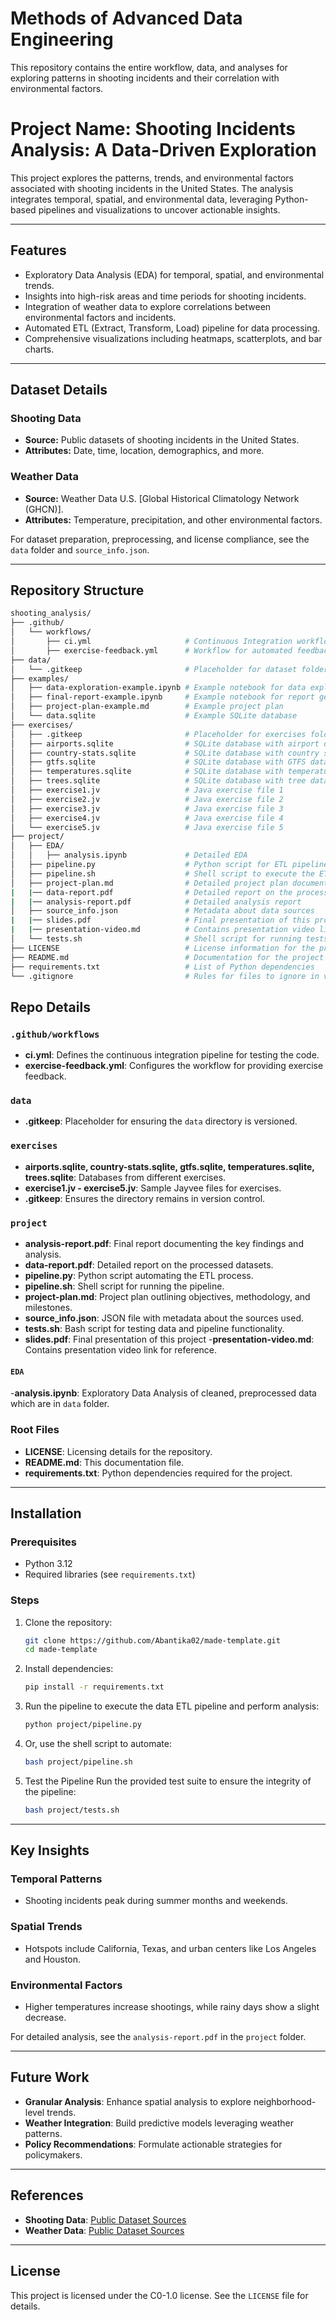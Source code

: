 # Methods of Advanced Data Engineering

This repository contains the entire workflow, data, and analyses for exploring patterns in shooting incidents and their correlation with environmental factors.

# Project Name: Shooting Incidents Analysis: A Data-Driven Exploration

This project explores the patterns, trends, and environmental factors associated with shooting incidents in the United States. The analysis integrates temporal, spatial, and environmental data, leveraging Python-based pipelines and visualizations to uncover actionable insights.

---

## Features

- Exploratory Data Analysis (EDA) for temporal, spatial, and environmental trends.
- Insights into high-risk areas and time periods for shooting incidents.
- Integration of weather data to explore correlations between environmental factors and incidents.
- Automated ETL (Extract, Transform, Load) pipeline for data processing.
- Comprehensive visualizations including heatmaps, scatterplots, and bar charts.

---

## Dataset Details

### Shooting Data
- **Source:** Public datasets of shooting incidents in the United States.
- **Attributes:** Date, time, location, demographics, and more.

### Weather Data
- **Source:** Weather Data U.S. [Global Historical Climatology Network (GHCN)].
- **Attributes:** Temperature, precipitation, and other environmental factors.

For dataset preparation, preprocessing, and license compliance, see the `data` folder and `source_info.json`.

---

## Repository Structure
   ```bash
   shooting_analysis/
   ├── .github/
   │   └── workflows/
   │       ├── ci.yml                     # Continuous Integration workflow
   │       ├── exercise-feedback.yml      # Workflow for automated feedback
   ├── data/
   │   └── .gitkeep                       # Placeholder for dataset folder
   ├── examples/
   │   ├── data-exploration-example.ipynb # Example notebook for data exploration
   │   ├── final-report-example.ipynb     # Example notebook for report generation
   │   ├── project-plan-example.md        # Example project plan
   │   └── data.sqlite                    # Example SQLite database
   ├── exercises/
   │   ├── .gitkeep                       # Placeholder for exercises folder
   │   ├── airports.sqlite                # SQLite database with airport data
   │   ├── country-stats.sqlite           # SQLite database with country statistics
   │   ├── gtfs.sqlite                    # SQLite database with GTFS data
   │   ├── temperatures.sqlite            # SQLite database with temperature data
   │   ├── trees.sqlite                   # SQLite database with tree data
   │   ├── exercise1.jv                   # Java exercise file 1
   │   ├── exercise2.jv                   # Java exercise file 2
   │   ├── exercise3.jv                   # Java exercise file 3
   │   ├── exercise4.jv                   # Java exercise file 4
   │   └── exercise5.jv                   # Java exercise file 5
   ├── project/
   │   ├── EDA/
   │   │   ├── analysis.ipynb             # Detailed EDA
   │   ├── pipeline.py                    # Python script for ETL pipeline
   │   ├── pipeline.sh                    # Shell script to execute the ETL pipeline
   │   ├── project-plan.md                # Detailed project plan document
   |   |── data-report.pdf                # Detailed report on the processed datasets.
   |   |── analysis-report.pdf            # Detailed analysis report
   │   ├── source_info.json               # Metadata about data sources
   |   |── slides.pdf                     # Final presentation of this project
   |   |── presentation-video.md          # Contains presentation video link for reference
   │   └── tests.sh                       # Shell script for running tests
   ├── LICENSE                            # License information for the project
   ├── README.md                          # Documentation for the project
   ├── requirements.txt                   # List of Python dependencies
   └── .gitignore                         # Rules for files to ignore in version 
   ```


## Repo Details

### `.github/workflows`
- **ci.yml**: Defines the continuous integration pipeline for testing the code.
- **exercise-feedback.yml**: Configures the workflow for providing exercise feedback.

### `data`
- **.gitkeep**: Placeholder for ensuring the `data` directory is versioned.

### `exercises`
- **airports.sqlite, country-stats.sqlite, gtfs.sqlite, temperatures.sqlite, trees.sqlite**: Databases from different exercises.
- **exercise1.jv - exercise5.jv**: Sample Jayvee files for exercises.
- **.gitkeep**: Ensures the directory remains in version control.

### `project`
- **analysis-report.pdf**: Final report documenting the key findings and analysis.
- **data-report.pdf**: Detailed report on the processed datasets.
- **pipeline.py**: Python script automating the ETL process.
- **pipeline.sh**: Shell script for running the pipeline.
- **project-plan.md**: Project plan outlining objectives, methodology, and milestones.
- **source_info.json**: JSON file with metadata about the sources used.
- **tests.sh**: Bash script for testing data and pipeline functionality.
- **slides.pdf**: Final presentation of this project
-**presentation-video.md**: Contains presentation video link for reference.
#### `EDA`
-**analysis.ipynb**: Exploratory Data Analysis of cleaned, preprocessed data which are in `data` folder.

### Root Files
- **LICENSE**: Licensing details for the repository.
- **README.md**: This documentation file.
- **requirements.txt**: Python dependencies required for the project.

---

## Installation

### Prerequisites
- Python 3.12
- Required libraries (see `requirements.txt`)

### Steps
1. Clone the repository:
   ```bash
   git clone https://github.com/Abantika02/made-template.git
   cd made-template

2. Install dependencies:
   ```bash
   pip install -r requirements.txt

3. Run the pipeline
   to execute the data ETL pipeline and perform analysis:
   ```bash 
   python project/pipeline.py

4. Or, use the shell script to automate:
   ```bash 
   bash project/pipeline.sh

5. Test the Pipeline
   Run the provided test suite to ensure the integrity of the pipeline:
   ```bash
   bash project/tests.sh

---

## Key Insights

### Temporal Patterns
- Shooting incidents peak during summer months and weekends.

### Spatial Trends
- Hotspots include California, Texas, and urban centers like Los Angeles and Houston.

### Environmental Factors
- Higher temperatures increase shootings, while rainy days show a slight decrease.

For detailed analysis, see the `analysis-report.pdf` in the `project` folder.

---

## Future Work

- **Granular Analysis**: Enhance spatial analysis to explore neighborhood-level trends.
- **Weather Integration**: Build predictive models leveraging weather patterns.
- **Policy Recommendations**: Formulate actionable strategies for policymakers.

---

## References

- **Shooting Data**: [Public Dataset Sources](https://www.kaggle.com/datasets/ahsen1330/us-police-shootings)
- **Weather Data**: [Public Dataset Sources](https://www.kaggle.com/datasets/nachiketkamod/weather-dataset-us)

---

## License

This project is licensed under the C0-1.0 license. See the `LICENSE` file for details.




